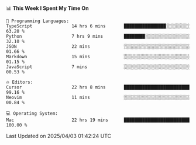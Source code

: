 <!--START_SECTION:waka-->
📊 **This Week I Spent My Time On** 

```text
💬 Programming Languages: 
TypeScript               14 hrs 6 mins       ████████████████░░░░░░░░░   63.20 % 
Python                   7 hrs 9 mins        ████████░░░░░░░░░░░░░░░░░   32.10 % 
JSON                     22 mins             ░░░░░░░░░░░░░░░░░░░░░░░░░   01.66 % 
Markdown                 15 mins             ░░░░░░░░░░░░░░░░░░░░░░░░░   01.15 % 
JavaScript               7 mins              ░░░░░░░░░░░░░░░░░░░░░░░░░   00.53 % 

🔥 Editors: 
Cursor                   22 hrs 8 mins       █████████████████████████   99.16 % 
Neovim                   11 mins             ░░░░░░░░░░░░░░░░░░░░░░░░░   00.84 % 

💻 Operating System: 
Mac                      22 hrs 19 mins      █████████████████████████   100.00 % 
```


 Last Updated on 2025/04/03 01:42:24 UTC
<!--END_SECTION:waka-->
